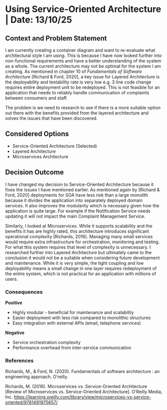 # Using Service-Oriented Architecture | Date: 13/10/25

## Context and Problem Statement
I am currently creating a container diagram and want to re-evaluate what architectural style I am using. This is because I have now looked further into non-functional requirements and have a better understanding
of the system as a whole.
The current architecture may not be optimal for the system I am creating. As mentioned in chapter 10 of *Fundamentals of Software Architecture* [Richard & Ford, 2020],  a key issue for Layered Architecture is the deployability and testability rate is very low e.g. 3 line code change requires entire deployment unit to be redeployed. This is not feasible for an application that needs to reliably handle communication of complaints between consumers and staff.

The problem is we need to research to see if there is a more suitable option out there with the benefits provided from the layered architecture and solves the issues that have been discovered.

## Considered Options

* Service-Oriented Architecture (Selected)
* Layered Architecture
* Microservices Architecture

## Decision Outcome
I have changed my decision to Service-Oriented Architecture because it fixes the issues I have mentioned earlier. As mentioned again by [Richard & Ford, 2020] deployments for SOA have less risk than a large monolith because it divides the application into separately deployed domain services. It also improves the modularity which is necessary given how the application is quite large. For example if the Notification Service needs updating it will not impact the main Complaint Management Service.

Similarly, I looked at Microservices. While it supports scalability and the benefits it has are highly rated, this architecture introduces significant operational complexity [Richards, 2016]. Managing many small services would require extra infrastructure for orchestration, monitoring and testing. For what this system requires that level of complexity is unnecessary.
I researched further into Layered Architecture but ultimately came to the conclusion it would not be a suitable when considering future development and maintenance. While it is very simple, the tight coupling and low deployability means a small change in one layer requires redeployment of the entire system, which is not practical for an application with millions of users.

### Consequences
**Positive**
* Highly modular - beneficial for maintenance and scalability
* Easier deployment with less risk compared to monolithic structures
* Easy integration with external APIs (email, telephone services)

**Negative**
* Service orchestration complexity
* Performance overhead from inter-service communication

### References
Richards, M., & Ford, N. (2020). Fundamentals of software architecture : an engineering approach. O’reilly.

Richards, M. (2016). Microservices vs. Service-Oriented Architecture [Review of Microservices vs. Service-Oriented Architecture]. O’Reilly Media, Inc. https://learning.oreilly.com/library/view/microservices-vs-service-oriented/9781491975657/

